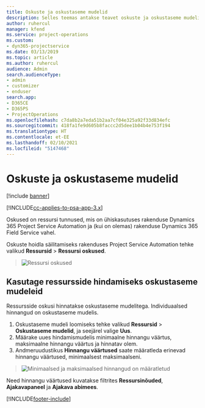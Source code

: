 ```yaml
---
title: Oskuste ja oskustaseme mudelid
description: Selles teemas antakse teavet oskuste ja oskustaseme mudelite kasutamise kohta.
author: ruhercul
manager: kfend
ms.service: project-operations
ms.custom:
- dyn365-projectservice
ms.date: 03/13/2019
ms.topic: article
ms.author: ruhercul
audience: Admin
search.audienceType:
- admin
- customizer
- enduser
search.app:
- D365CE
- D365PS
- ProjectOperations
ms.openlocfilehash: c7da8b2a7eda51b2aa7cf04e325a92f33d834efc
ms.sourcegitcommit: 418fa1fe9d605b8faccc2d5dee1b04b4e753f194
ms.translationtype: HT
ms.contentlocale: et-EE
ms.lasthandoff: 02/10/2021
ms.locfileid: "5147468"
---
```

# <a name="skills-and-proficiency-models"></a>Oskuste ja oskustaseme mudelid

[!include [banner](../includes/psa-now-project-operations.md)]

[!INCLUDE[cc-applies-to-psa-app-3.x](../includes/cc-applies-to-psa-app-3x.md)]

Oskused on ressursi tunnused, mis on ühiskasutuses rakenduse Dynamics 365 Project Service Automation ja (kui on olemas) rakenduse Dynamics 365 Field Service vahel. 

Oskuste hoidla säilitamiseks rakenduses Project Service Automation tehke valikud **Ressursid** \> **Ressursi oskused**. 

> ![Ressursi oskused](media/Resource-Management-image84.png)

## <a name="use-proficiency-models-to-rate-resources"></a>Kasutage ressursside hindamiseks oskustaseme mudeleid

Ressursside oskusi hinnatakse oskustaseme mudelitega. Individuaalsed hinnangud on oskustaseme mudelis. 

1. Oskustaseme mudeli loomiseks tehke valikud **Ressursid** \> **Oskustaseme mudelid**, ja seejärel valige **Uus**.
2. Määrake uues hindamismudelis minimaalne hinnangu väärtus, maksimaalne hinnangu väärtus ja hinnatav olem.
3. Andmeruudustikus **Hinnangu väärtused** saate määratleda erinevad hinnangu väärtused, minimaalsest maksimaalseni.

> ![Minimaalsed ja maksimaalsed hinnangud on määratletud](media/Resource-Management-image85.png)

Need hinnangu väärtused kuvatakse filtrites **Ressursinõuded**, **Ajakavapaneel** ja **Ajakava abimees**.


[!INCLUDE[footer-include](../includes/footer-banner.md)]